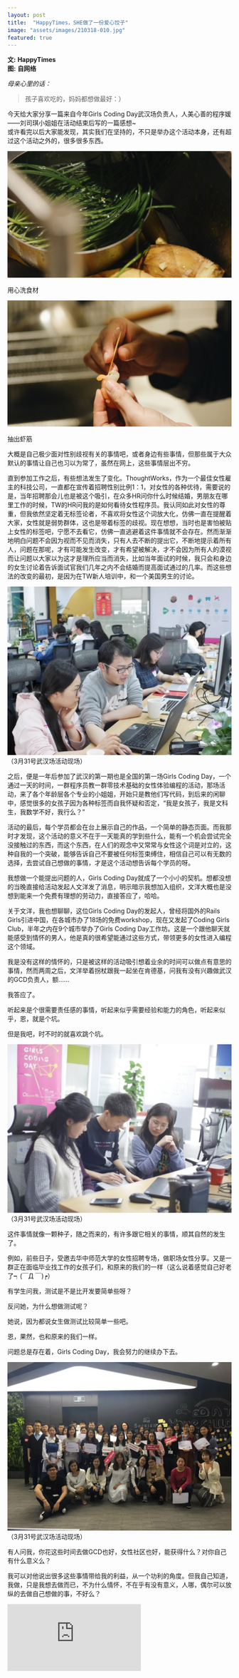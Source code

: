 ```yaml
---
layout: post
title:  "HappyTimes，SHE做了一份爱心饺子"
image: "assets/images/210318-010.jpg"
featured: true
---
```


**文:** **HappyTimes**  
**图:** **自网络**


_母亲心里的话：_

> 孩子喜欢吃的，妈妈都想做最好：）  

今天给大家分享一篇来自今年Girls  Coding Day武汉场负责人，人美心善的程序媛——刘司琪小姐姐在活动结束后写的一篇感想~  
或许看完以后大家能发现，其实我们在坚持的，不只是举办这个活动本身，还有超过这个活动之外的，很多很多东西。  

![001](../assets/images/210318-001.jpg)  

用心洗食材  

![002](../assets/images/210318-002.jpg)  

抽出虾筋  

大概是自己极少面对性别歧视有关的事情吧，或者身边有些事情，但那些属于大众默认的事情让自己也习以为常了，虽然在网上，这些事情层出不穷。  

直到参加工作之后，有些想法发生了变化。ThoughtWorks，作为一个最佳女性雇主的科技公司，一直都在宣传着招聘性别比例1：1，对女性的各种优待，需要说的是，当年招聘那会儿也是被这个吸引，在众多HR问你什么时候结婚，男朋友在哪里工作的时候，TW的HR问我的是如何看待女性程序员。我认同如此对女性的尊重，但我依然坚定着无标签论者，不喜欢将女性这个词放大化，仿佛一直在提醒着大家，女性就是弱势群体，这也是带着标签的歧视。现在想想，当时也是害怕被贴上女性的标签吧，宁愿不去看它，仿佛一直逃避着这件事情就不会存在。然而渐渐地明白问题不会因为视而不见而消失，只有人去不断的提出它，不断地提示着所有人，问题在那呢，才有可能发生改变，才有希望被解决，才不会因为所有人的漠视而让问题以大家以为这才是理所应当而消失，比如当年面试的时候，我只会和身边的女生讨论着告诉面试官我们几年之内不会结婚而提高面试通过的几率。而这些想法的改变的最初，是因为在TW新人培训中，和一个美国男生的讨论。  

![303](../assets/images/303.jpg)  
（3月31号武汉场活动现场）

之后，便是一年后参加了武汉的第一期也是全国的第一场Girls Coding Day，一个通过一天的时间，一群程序员教一群零技术基础的女性体验编程的活动，那场活动，来了各个年龄层各个专业的小姐姐，开始只是教他们写代码，到后来的闲聊中，感觉很多的女孩子因为各种标签而自我怀疑和否定，“我是女孩子，我是文科生，我数学不好，我行么？”  

活动的最后，每个学员都会在台上展示自己的作品，一个简单的静态页面。而我那时才发现，这个活动的意义不在于一天能真的学到些什么，能有一个机会尝试完全没接触过的东西，而这个东西，在人们的观念中又常常与女性这个词是对立的，这种自我的一个突破，能够告诉自己不要被任何标签束缚住，相信自己可以有无数的选择，去尝试自己想做的事情，才是这个活动想告诉每个学员的呀。  

我想做一个能提出问题的人，Girls Coding Day就成了一个小小的契机。想都没想的当晚直接给活动发起人文洋发了消息，明示暗示我想加入组织，文洋大概也是没想到能来一个免费有理想的劳动力，直接答应了，哈哈。  

关于文洋，我也想聊聊，这位Girls Coding Day的发起人，曾经将国外的Rails Girls引进中国，在各城市办了18场的免费workshop，现在又发起了Coding Girls Club，半年之内在9个城市举办了Girls Coding Day工作坊。这是一个跟他聊天就能感受到情怀的男人，他是真的很希望能通过这些方式，带领更多的女性进入编程这个领域。  

我是没有这样的情怀的，只是被这样的活动吸引想着业余的时间可以做点有意思的事情，然而两周之后，文洋举着拐杖跟我一起坐在肯德基，问我有没有兴趣做武汉的GCD负责人，额......  

我答应了。  

听起来是个很需要责任感的事情，听起来似乎需要经验和能力的角色，听起来似乎，恩，就是个坑。  

但是我吧，时不时的就喜欢跳个坑。  

![304](../assets/images/304.jpg)  
（3月31号武汉场活动现场）

这件事情就像一颗种子，随之而来的，有许多跟它相关的事情，顺其自然的发生了。  

例如，前些日子，受邀去华中师范大学的女性招聘专场，做职场女性分享。又是一群正在面临毕业找工作的女孩子们，和原来的我们的一样（这么说着感觉自己好老了┑(￣Д ￣)┍）  

有学生问我，测试是不是比开发要简单些呀？  

反问她，为什么想做测试呢？  

她说，因为都说女生做测试比较简单一些吧。  

恩，果然，也和原来的我们一样。  

问题总是存在着，Girls Coding Day，我会努力的继续办下去。  

![305](../assets/images/305.jpg)  
（3月31号武汉场活动现场）

有人问我，你花这些时间去做GCD也好，女性社区也好，能获得什么？对你自己有什么意义么？  

我可以对他说出很多这些事情带给我的利益，从一个功利的角度。但我自己知道，我做，只是我想去做而已，不为什么情怀，不在乎有没有意义，人哪，偶尔可以放纵的去做自己想做的事，不好么？  

<iframe frameborder="0" src="https://v.qq.com/txp/iframe/player.html?vid=x0519dqfhwt" allowFullScreen="true"></iframe>
